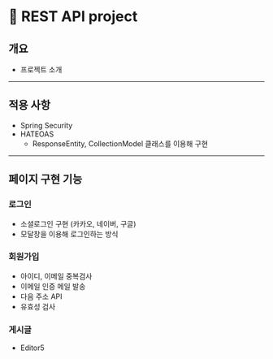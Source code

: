 # 📌 REST API project

## 개요

* 프로젝트 소개 

***

## 적용 사항
* Spring Security
* HATEOAS
  * ResponseEntity, CollectionModel 클래스를 이용해 구현

***

## 페이지 구현 기능

### 로그인
* 소셜로그인 구현 (카카오, 네이버, 구글)
* 모달창을 이용해 로그인하는 방식

### 회원가입
* 아이디, 이메일 중복검사
* 이메일 인증 메일 발송
* 다음 주소 API
* 유효성 검사

### 게시글
* Editor5  








